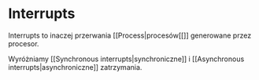 # Interrupts
Interrupts to inaczej przerwania [[Process|procesów[[]] generowane przez procesor.

Wyróżniamy [[Synchronous interrupts|synchroniczne]] i [[Asynchronous interrupts|asynchroniczne]] zatrzymania.